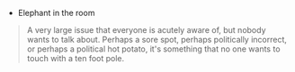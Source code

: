 - Elephant in the room

>  A very large issue that everyone is acutely aware of, but nobody wants to talk about. Perhaps a sore spot, perhaps politically incorrect, or perhaps a political hot potato, it's something that no one wants to touch with a ten foot pole.
